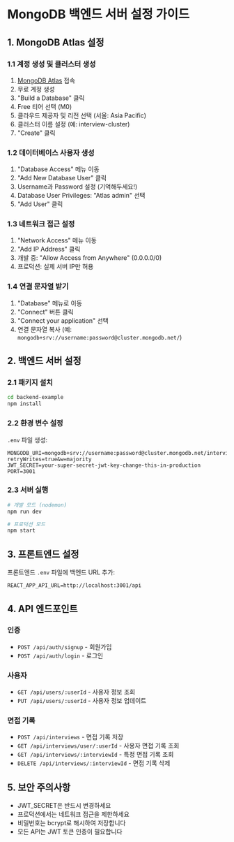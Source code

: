 # MongoDB 백엔드 서버 설정 가이드

## 1. MongoDB Atlas 설정

### 1.1 계정 생성 및 클러스터 생성
1. [MongoDB Atlas](https://www.mongodb.com/cloud/atlas) 접속
2. 무료 계정 생성
3. "Build a Database" 클릭
4. Free 티어 선택 (M0)
5. 클라우드 제공자 및 리전 선택 (서울: Asia Pacific)
6. 클러스터 이름 설정 (예: interview-cluster)
7. "Create" 클릭

### 1.2 데이터베이스 사용자 생성
1. "Database Access" 메뉴 이동
2. "Add New Database User" 클릭
3. Username과 Password 설정 (기억해두세요!)
4. Database User Privileges: "Atlas admin" 선택
5. "Add User" 클릭

### 1.3 네트워크 접근 설정
1. "Network Access" 메뉴 이동
2. "Add IP Address" 클릭
3. 개발 중: "Allow Access from Anywhere" (0.0.0.0/0)
4. 프로덕션: 실제 서버 IP만 허용

### 1.4 연결 문자열 받기
1. "Database" 메뉴로 이동
2. "Connect" 버튼 클릭
3. "Connect your application" 선택
4. 연결 문자열 복사 (예: `mongodb+srv://username:password@cluster.mongodb.net/`)

## 2. 백엔드 서버 설정

### 2.1 패키지 설치
```bash
cd backend-example
npm install
```

### 2.2 환경 변수 설정
`.env` 파일 생성:
```
MONGODB_URI=mongodb+srv://username:password@cluster.mongodb.net/interview?retryWrites=true&w=majority
JWT_SECRET=your-super-secret-jwt-key-change-this-in-production
PORT=3001
```

### 2.3 서버 실행
```bash
# 개발 모드 (nodemon)
npm run dev

# 프로덕션 모드
npm start
```

## 3. 프론트엔드 설정

프론트엔드 `.env` 파일에 백엔드 URL 추가:
```
REACT_APP_API_URL=http://localhost:3001/api
```

## 4. API 엔드포인트

### 인증
- `POST /api/auth/signup` - 회원가입
- `POST /api/auth/login` - 로그인

### 사용자
- `GET /api/users/:userId` - 사용자 정보 조회
- `PUT /api/users/:userId` - 사용자 정보 업데이트

### 면접 기록
- `POST /api/interviews` - 면접 기록 저장
- `GET /api/interviews/user/:userId` - 사용자 면접 기록 조회
- `GET /api/interviews/:interviewId` - 특정 면접 기록 조회
- `DELETE /api/interviews/:interviewId` - 면접 기록 삭제

## 5. 보안 주의사항

- JWT_SECRET은 반드시 변경하세요
- 프로덕션에서는 네트워크 접근을 제한하세요
- 비밀번호는 bcrypt로 해시하여 저장합니다
- 모든 API는 JWT 토큰 인증이 필요합니다

